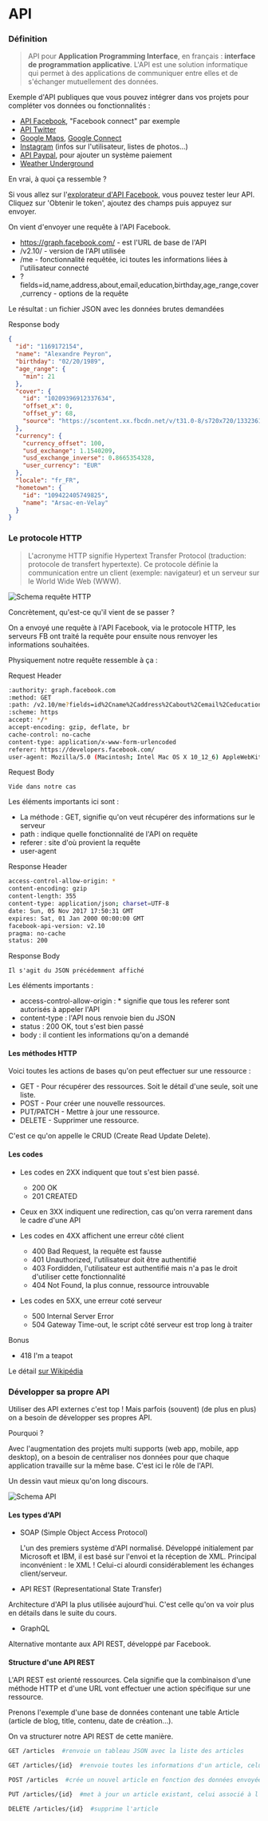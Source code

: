 # API

### Définition

> API pour **Application Programming Interface**, en français : **interface de programmation applicative**.
  L'API est une solution informatique qui permet à des applications de communiquer entre elles 
  et de s'échanger mutuellement des données.
  
Exemple d'API publiques que vous pouvez intégrer dans vos projets pour compléter vos données ou fonctionnalités : 
- [API Facebook](https://developers.facebook.com/), "Facebook connect" par exemple 
- [API Twitter](https://developer.twitter.com/en/docs)
- [Google Maps](https://developers.google.com/maps/?hl=fr), [Google Connect](https://developers.google.com/identity/choose-auth) 
- [Instagram](https://www.instagram.com/developer/) (infos sur l'utilisateur, listes de photos...)
- [API Paypal](https://developer.paypal.com/), pour ajouter un système paiement
- [Weather Underground](https://www.wunderground.com/weather/api/)

En vrai, à quoi ça ressemble ? 

Si vous allez sur l'[explorateur d'API Facebook](https://developers.facebook.com/tools/explorer/), vous pouvez tester leur API.
Cliquez sur 'Obtenir le token', ajoutez des champs puis appuyez sur envoyer.

On vient d'envoyer une requête à l'API Facebook.
- https://graph.facebook.com/ - est l'URL de base de l'API
- /v2.10/ - version de l'API utilisée
- /me - fonctionnalité requêtée, ici toutes les informations liées à l'utilisateur connecté
- ?fields=id,name,address,about,email,education,birthday,age_range,cover,currency - options de la requête

Le résultat : un fichier JSON avec les données brutes demandées

Response body
```json
{
  "id": "1169172154",
  "name": "Alexandre Peyron",
  "birthday": "02/20/1989",
  "age_range": {
    "min": 21
  },
  "cover": {
    "id": "10209396912337634",
    "offset_x": 0,
    "offset_y": 68,
    "source": "https://scontent.xx.fbcdn.net/v/t31.0-8/s720x720/13323616_10209396912337634_1782169267946129260_o.jpg?oh=3a53b9afb2762cb97a0447d4d30569e6&oe=5A72C8F1"
  },
  "currency": {
    "currency_offset": 100,
    "usd_exchange": 1.1540209,
    "usd_exchange_inverse": 0.8665354328,
    "user_currency": "EUR"
  },
  "locale": "fr_FR",
  "hometown": {
    "id": "109422405749825",
    "name": "Arsac-en-Velay"
  }
}
```

### Le protocole HTTP

> L'acronyme HTTP signifie Hypertext Transfer Protocol (traduction: protocole de transfert hypertexte). 
Ce protocole définie la communication entre un client (exemple: navigateur) et un serveur sur le World Wide Web (WWW).

![Schema requête HTTP](./images/schema-requete-http.jpg "Schema requête HTTP")

Concrètement, qu'est-ce qu'il vient de se passer ?

On a envoyé une requête à l'API Facebook, via le protocole HTTP, 
les serveurs FB ont traité la requête pour ensuite nous renvoyer les informations souhaitées.

Physiquement notre requête ressemble à ça :

Request Header
```bash
:authority: graph.facebook.com
:method: GET
:path: /v2.10/me?fields=id%2Cname%2Caddress%2Cabout%2Cemail%2Ceducation%2Cbirthday%2Cage_range%2Ccover%2Ccurrency&format=json&method=get
:scheme: https
accept: */*
accept-encoding: gzip, deflate, br
cache-control: no-cache
content-type: application/x-www-form-urlencoded
referer: https://developers.facebook.com/
user-agent: Mozilla/5.0 (Macintosh; Intel Mac OS X 10_12_6) AppleWebKit/537.36 (KHTML, like Gecko) Chrome/61.0.3163.100 Safari/537.36
```
Request Body
```text
Vide dans notre cas
```


Les éléments importants ici sont :
- La méthode : GET, signifie qu'on veut récupérer des informations sur le serveur
- path :  indique quelle fonctionnalité de l'API on requête
- referer : site d'où provient la requête
- user-agent


Response Header
```bash
access-control-allow-origin: *
content-encoding: gzip
content-length: 355
content-type: application/json; charset=UTF-8
date: Sun, 05 Nov 2017 17:50:31 GMT
expires: Sat, 01 Jan 2000 00:00:00 GMT
facebook-api-version: v2.10
pragma: no-cache
status: 200
```
Response Body
```
Il s'agit du JSON précédemment affiché
```

Les éléments importants : 
- access-control-allow-origin : * signifie que tous les referer sont autorisés à appeler l'API
- content-type : l'API nous renvoie bien du JSON
- status : 200 OK, tout s'est bien passé
- body : il contient les informations qu'on a demandé


#### Les méthodes HTTP

Voici toutes les actions de bases qu'on peut effectuer sur une ressource : 

- GET - Pour récupérer des ressources. Soit le détail d'une seule, soit une liste.
- POST - Pour créer une nouvelle ressources.
- PUT/PATCH - Mettre à jour une ressource.
- DELETE - Supprimer une ressource.

C'est ce qu'on appelle le CRUD (Create Read Update Delete).


#### Les codes 

* Les codes en 2XX indiquent que tout s'est bien passé.
  * 200 OK
  * 201 CREATED

* Ceux en 3XX indiquent une redirection, cas qu'on verra rarement dans le cadre d'une API

* Les codes en 4XX affichent une erreur côté client
  * 400 Bad Request, la requête est fausse
  * 401 Unauthorized, l'utilisateur doit être authentifié 
  * 403 Fordidden, l'utilisateur est authentifié mais n'a pas le droit d'utiliser cette fonctionnalité
  * 404 Not Found, la plus connue, ressource introuvable

* Les codes en 5XX, une erreur coté serveur
  * 500 Internal Server Error
  * 504 Gateway Time-out, le script côté serveur est trop long à traiter

Bonus
- 418 I'm a teapot

Le détail [sur Wikipédia](https://fr.wikipedia.org/wiki/Liste_des_codes_HTTP)


### Développer sa propre API

Utiliser des API externes c'est top ! Mais parfois (souvent) (de plus en plus) on a besoin de développer ses propres API.

Pourquoi ?

Avec l'augmentation des projets multi supports (web app, mobile, app desktop), on a besoin de centraliser nos données
pour que chaque application travaille sur la même base. C'est ici le rôle de l'API.

Un dessin vaut mieux qu'on long discours.

![Schema API](./images/schema_api.jpg "Schema API")


#### Les types d'API

- SOAP (Simple Object Access Protocol)
  
  L'un des premiers système d'API normalisé. Développé initialement par Microsoft et IBM, il est basé sur l'envoi et la réception de XML.
  Principal inconvénient : le XML !
  Celui-ci alourdi considérablement les échanges client/serveur.

- API REST (Representational State Transfer)

Architecture d'API la plus utilisée aujourd'hui. C'est celle qu'on va voir plus en détails dans le suite du cours.

- GraphQL

Alternative montante aux API REST, développé par Facebook.


#### Structure d'une API REST
L'API REST est orienté ressources. Cela signifie que la combinaison d'une méthode HTTP et d'une URL vont effectuer une action spécifique sur une ressource.

Prenons l'exemple d'une base de données contenant une table Article (article de blog, title, contenu, date de création...).

On va structurer notre API REST de cette manière.

```bash
GET /articles  #renvoie un tableau JSON avec la liste des articles
```

```bash
GET /articles/{id}  #renvoie toutes les informations d'un article, celui associé à l'ID
```

```bash
POST /articles  #crée un nouvel article en fonction des données envoyées dans le body de la requête
```

```bash
PUT /articles/{id}  #met à jour un article existant, celui associé à l'ID
```

```bash
DELETE /articles/{id}  #supprime l'article
```








